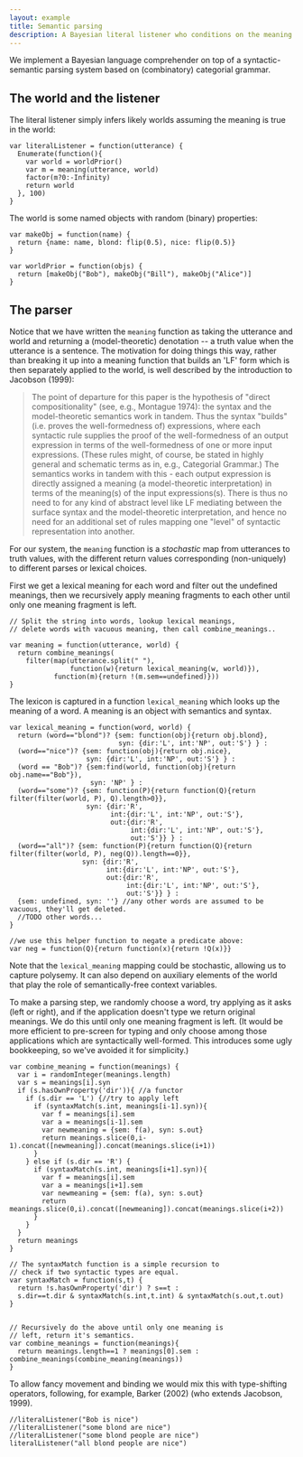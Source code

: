 ```yaml
---
layout: example
title: Semantic parsing
description: A Bayesian literal listener who conditions on the meaning of a sentence. The meaning is computed by direct composition in a categorial grammar.
---
```


We implement a Bayesian language comprehender on top of a syntactic-semantic parsing system based on (combinatory) categorial grammar.

## The world and the listener

The literal listener simply infers likely worlds assuming the meaning is true in the world:

~~~
var literalListener = function(utterance) {
  Enumerate(function(){
    var world = worldPrior()
    var m = meaning(utterance, world)
    factor(m?0:-Infinity)
    return world
  }, 100)
}
~~~


The world is some named objects with random (binary) properties:

~~~
var makeObj = function(name) {
  return {name: name, blond: flip(0.5), nice: flip(0.5)}
}

var worldPrior = function(objs) {
  return [makeObj("Bob"), makeObj("Bill"), makeObj("Alice")]
}
~~~

## The parser

Notice that we have written the `meaning` function as taking the utterance and world and returning a (model-theoretic) denotation -- a truth value when the utterance is a sentence. The motivation for doing things this way, rather than breaking it up into a meaning function that builds an 'LF' form which is then separately applied to the world, is well described by the introduction to Jacobson (1999):


>The point of departure for this paper is the hypothesis of "direct compositionality"
(see, e.g., Montague 1974): the syntax and the model-theoretic semantics work in
tandem. Thus the syntax "builds" (i.e. proves the well-formedness of)
expressions, where each syntactic rule supplies the proof of the well-formedness of
an output expression in terms of the well-formedness of one or more input
expressions. (These rules might, of course, be stated in highly general and
schematic terms as in, e.g., Categorial Grammar.) The semantics works in tandem
with this - each output expression is directly assigned a meaning (a model-theoretic
interpretation) in terms of the meaning(s) of the input expressions(s). There is thus
no need to for any kind of abstract level like LF mediating between the surface
syntax and the model-theoretic interpretation, and hence no need for an additional
set of rules mapping one "level" of syntactic representation into another.



For our system, the `meaning` function is a *stochastic* map from utterances to truth values, with the different return values corresponding (non-uniquely) to different parses or lexical choices.

First we get a lexical meaning for each word and filter out the undefined meanings, then we recursively apply meaning fragments to each other until only one meaning fragment is left.

~~~
// Split the string into words, lookup lexical meanings, 
// delete words with vacuous meaning, then call combine_meanings..

var meaning = function(utterance, world) {
  return combine_meanings(
    filter(map(utterance.split(" "),
               function(w){return lexical_meaning(w, world)}),
           function(m){return !(m.sem==undefined)}))
}
~~~

The lexicon is captured in a function `lexical_meaning` which looks up the meaning of a word. A meaning is an object with semantics and syntax. 

~~~
var lexical_meaning = function(word, world) {
  return (word=="blond")? {sem: function(obj){return obj.blond},
                           syn: {dir:'L', int:'NP', out:'S'} } :
  (word=="nice")? {sem: function(obj){return obj.nice},
                   syn: {dir:'L', int:'NP', out:'S'} } :
  (word == "Bob")? {sem:find(world, function(obj){return obj.name=="Bob"}),
                    syn: 'NP' } :
  (word=="some")? {sem: function(P){return function(Q){return filter(filter(world, P), Q).length>0}},
                   syn: {dir:'R',
                         int:{dir:'L', int:'NP', out:'S'},
                         out:{dir:'R',
                              int:{dir:'L', int:'NP', out:'S'},
                              out:'S'}} } :
  (word=="all")? {sem: function(P){return function(Q){return filter(filter(world, P), neg(Q)).length==0}},
                  syn: {dir:'R',
                        int:{dir:'L', int:'NP', out:'S'},
                        out:{dir:'R',
                             int:{dir:'L', int:'NP', out:'S'},
                             out:'S'}} } :
  {sem: undefined, syn: ''} //any other words are assumed to be vacuous, they'll get deleted.
  //TODO other words...
}

//we use this helper function to negate a predicate above:
var neg = function(Q){return function(x){return !Q(x)}}
~~~

Note that the `lexical_meaning` mapping could be stochastic, allowing us to capture polysemy. It can also depend on auxiliary elements of the world that play the role of semantically-free context variables.

To make a parsing step, we randomly choose a word, try applying as it asks (left or right), and if the application doesn't type we return original meanings. We do this until only one meaning fragment is left.
(It would be more efficient to pre-screen for typing and only choose among those applications which are syntactically well-formed. This introduces some ugly bookkeeping, so we've avoided it for simplicity.)

~~~
var combine_meaning = function(meanings) {
  var i = randomInteger(meanings.length)
  var s = meanings[i].syn
  if (s.hasOwnProperty('dir')){ //a functor
    if (s.dir == 'L') {//try to apply left
      if (syntaxMatch(s.int, meanings[i-1].syn)){
        var f = meanings[i].sem
        var a = meanings[i-1].sem
        var newmeaning = {sem: f(a), syn: s.out}
        return meanings.slice(0,i-1).concat([newmeaning]).concat(meanings.slice(i+1))
      }
    } else if (s.dir == 'R') {
      if (syntaxMatch(s.int, meanings[i+1].syn)){
        var f = meanings[i].sem
        var a = meanings[i+1].sem
        var newmeaning = {sem: f(a), syn: s.out}
        return meanings.slice(0,i).concat([newmeaning]).concat(meanings.slice(i+2))
      }
    }
  }
  return meanings
}

// The syntaxMatch function is a simple recursion to 
// check if two syntactic types are equal.
var syntaxMatch = function(s,t) {
  return !s.hasOwnProperty('dir') ? s==t :
  s.dir==t.dir & syntaxMatch(s.int,t.int) & syntaxMatch(s.out,t.out)
}


// Recursively do the above until only one meaning is 
// left, return it's semantics.
var combine_meanings = function(meanings){
  return meanings.length==1 ? meanings[0].sem : combine_meanings(combine_meaning(meanings))
}
~~~

To allow fancy movement and binding we would mix this with type-shifting operators, following, for example, Barker (2002) (who extends Jacobson, 1999).


~~~
//literalListener("Bob is nice")
//literalListener("some blond are nice")
//literalListener("some blond people are nice")
literalListener("all blond people are nice")
~~~



